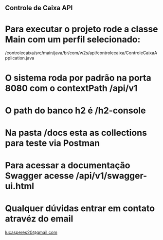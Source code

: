 ## Controle de Caixa API

# Para executar o projeto rode a classe Main com um perfil selecionado:
/controlecaixa/src/main/java/br/com/w2s/api/controlecaixa/ControleCaixaApplication.java

# O sistema roda por padrão na porta 8080 com o contextPath /api/v1

# O path do banco h2 é /h2-console

# Na pasta /docs esta as collections para teste via Postman

# Para acessar a documentação Swagger acesse /api/v1/swagger-ui.html

# Qualquer dúvidas entrar em contato atravéz do email
lucasperes20@gmail.com